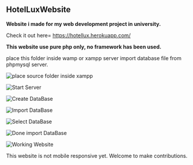 ## HotelLuxWebsite
**Website i made for my web development project in university.**

Check it out here= https://hotellux.herokuapp.com/

__This website use pure php only, no framework has been used.__


place this folder inside wamp or xampp server import database file from phpmysql server. 


![place source folder inside xampp](https://i.ibb.co/p3CgJjr/wad1.png)

![Start Server](https://i.ibb.co/KbR34NZ/wad3.png)

![Create DataBase](https://i.ibb.co/MNZ7zWJ/wad2.png)

![Import DataBase](https://i.ibb.co/dQJMGYf/wad4.png)

![Select DataBase](https://i.ibb.co/DthKys4/wad5.png)

![Done import DataBase](https://i.ibb.co/5WBWLNh/wad6.png)

![Working Website](https://i.ibb.co/84T1YBK/wad7.png)


This website is not mobile responsive yet. Welcome to make contributions. 
